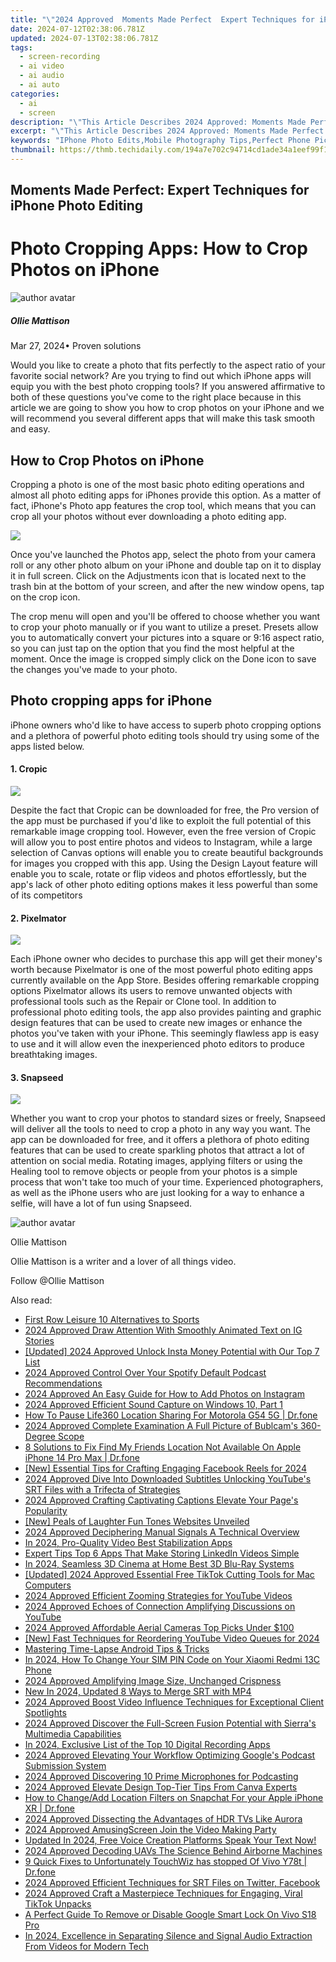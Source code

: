 ```yaml
---
title: "\"2024 Approved  Moments Made Perfect  Expert Techniques for iPhone Photo Editing\""
date: 2024-07-12T02:38:06.781Z
updated: 2024-07-13T02:38:06.781Z
tags: 
  - screen-recording
  - ai video
  - ai audio
  - ai auto
categories: 
  - ai
  - screen
description: "\"This Article Describes 2024 Approved: Moments Made Perfect: Expert Techniques for iPhone Photo Editing\""
excerpt: "\"This Article Describes 2024 Approved: Moments Made Perfect: Expert Techniques for iPhone Photo Editing\""
keywords: "IPhone Photo Edits,Mobile Photography Tips,Perfect Phone Pics,Pro Photo Editing Apps,Enhance iPhone Shots,Expert Photo Retouch,Editing Photos on iPhones"
thumbnail: https://thmb.techidaily.com/194a7e702c94714cd1ade34a1eef99f1c71a4608c10e7d8eb07bd33367c48152.jpg
---
```


## Moments Made Perfect: Expert Techniques for iPhone Photo Editing

# Photo Cropping Apps: How to Crop Photos on iPhone

![author avatar](https://images.wondershare.com/filmora/article-images/ollie-mattison.jpg)

##### Ollie Mattison

 Mar 27, 2024• Proven solutions

 Would you like to create a photo that fits perfectly to the aspect ratio of your favorite social network? Are you trying to find out which iPhone apps will equip you with the best photo cropping tools? If you answered affirmative to both of these questions you've come to the right place because in this article we are going to show you how to crop photos on your iPhone and we will recommend you several different apps that will make this task smooth and easy.

## How to Crop Photos on iPhone

 Cropping a photo is one of the most basic photo editing operations and almost all photo editing apps for iPhones provide this option. As a matter of fact, iPhone's Photo app features the crop tool, which means that you can crop all your photos without ever downloading a photo editing app.

![](https://images.wondershare.com/filmora/article-images/crop-photo-on-iphone.gif)

 Once you've launched the Photos app, select the photo from your camera roll or any other photo album on your iPhone and double tap on it to display it in full screen. Click on the Adjustments icon that is located next to the trash bin at the bottom of your screen, and after the new window opens, tap on the crop icon.

 The crop menu will open and you'll be offered to choose whether you want to crop your photo manually or if you want to utilize a preset. Presets allow you to automatically convert your pictures into a square or 9:16 aspect ratio, so you can just tap on the option that you find the most helpful at the moment. Once the image is cropped simply click on the Done icon to save the changes you've made to your photo.

## Photo cropping apps for iPhone

 iPhone owners who'd like to have access to superb photo cropping options and a plethora of powerful photo editing tools should try using some of the apps listed below.

#### 1\. Cropic

![](https://images.wondershare.com/filmora/article-images/cropic.jpg)

 Despite the fact that Cropic can be downloaded for free, the Pro version of the app must be purchased if you'd like to exploit the full potential of this remarkable image cropping tool. However, even the free version of Cropic will allow you to post entire photos and videos to Instagram, while a large selection of Canvas options will enable you to create beautiful backgrounds for images you cropped with this app. Using the Design Layout feature will enable you to scale, rotate or flip videos and photos effortlessly, but the app's lack of other photo editing options makes it less powerful than some of its competitors

#### 2\. Pixelmator

![](https://images.wondershare.com/filmora/article-images/pixelmator-app.jpg)

 Each iPhone owner who decides to purchase this app will get their money's worth because Pixelmator is one of the most powerful photo editing apps currently available on the App Store. Besides offering remarkable cropping options Pixelmator allows its users to remove unwanted objects with professional tools such as the Repair or Clone tool. In addition to professional photo editing tools, the app also provides painting and graphic design features that can be used to create new images or enhance the photos you've taken with your iPhone. This seemingly flawless app is easy to use and it will allow even the inexperienced photo editors to produce breathtaking images.

#### 3\. Snapseed

![](https://images.wondershare.com/filmora/article-images/snapseed.jpg)

 Whether you want to crop your photos to standard sizes or freely, Snapseed will deliver all the tools to need to crop a photo in any way you want. The app can be downloaded for free, and it offers a plethora of photo editing features that can be used to create sparkling photos that attract a lot of attention on social media. Rotating images, applying filters or using the Healing tool to remove objects or people from your photos is a simple process that won't take too much of your time. Experienced photographers, as well as the iPhone users who are just looking for a way to enhance a selfie, will have a lot of fun using Snapseed.

![author avatar](https://images.wondershare.com/filmora/article-images/ollie-mattison.jpg)

Ollie Mattison

Ollie Mattison is a writer and a lover of all things video.

Follow @Ollie Mattison


<ins class="adsbygoogle"
     style="display:block"
     data-ad-format="autorelaxed"
     data-ad-client="ca-pub-7571918770474297"
     data-ad-slot="1223367746"></ins>



<ins class="adsbygoogle"
     style="display:block"
     data-ad-client="ca-pub-7571918770474297"
     data-ad-slot="8358498916"
     data-ad-format="auto"
     data-full-width-responsive="true"></ins>




<span class="atpl-alsoreadstyle">Also read:</span>
<div><ul>
<li><a href="https://extra-tips.techidaily.com/first-row-leisure-10-alternatives-to-sports/"><u>First Row Leisure  10 Alternatives to Sports</u></a></li>
<li><a href="https://fox-hovers.techidaily.com/2024-approved-draw-attention-with-smoothly-animated-text-on-ig-stories/"><u>2024 Approved  Draw Attention With Smoothly Animated Text on IG Stories</u></a></li>
<li><a href="https://instagram-video-recordings.techidaily.com/updated-2024-approved-unlock-insta-money-potential-with-our-top-7-list/"><u>[Updated] 2024 Approved  Unlock Insta Money Potential with Our Top 7 List</u></a></li>
<li><a href="https://fox-hovers.techidaily.com/2024-approved-control-over-your-spotify-default-podcast-recommendations/"><u>2024 Approved  Control Over Your Spotify Default Podcast Recommendations</u></a></li>
<li><a href="https://fox-hovers.techidaily.com/2024-approved-an-easy-guide-for-how-to-add-photos-on-instagram/"><u>2024 Approved  An Easy Guide for How to Add Photos on Instagram</u></a></li>
<li><a href="https://fox-hovers.techidaily.com/2024-approved-efficient-sound-capture-on-windows-10-part-1/"><u>2024 Approved  Efficient Sound Capture on Windows 10, Part 1</u></a></li>
<li><a href="https://location-social.techidaily.com/how-to-pause-life360-location-sharing-for-motorola-g54-5g-drfone-by-drfone-virtual-android/"><u>How To Pause Life360 Location Sharing For Motorola G54 5G | Dr.fone</u></a></li>
<li><a href="https://fox-hovers.techidaily.com/2024-approved-complete-examination-a-full-picture-of-bublcams-360-degree-scope/"><u>2024 Approved  Complete Examination  A Full Picture of Bublcam's 360-Degree Scope</u></a></li>
<li><a href="https://location-fake.techidaily.com/8-solutions-to-fix-find-my-friends-location-not-available-on-apple-iphone-14-pro-max-drfone-by-drfone-virtual-ios/"><u>8 Solutions to Fix Find My Friends Location Not Available On Apple iPhone 14 Pro Max | Dr.fone</u></a></li>
<li><a href="https://facebook-videos.techidaily.com/new-essential-tips-for-crafting-engaging-facebook-reels-for-2024/"><u>[New] Essential Tips for Crafting Engaging Facebook Reels for 2024</u></a></li>
<li><a href="https://fox-hovers.techidaily.com/2024-approved-dive-into-downloaded-subtitles-unlocking-youtubes-srt-files-with-a-trifecta-of-strategies/"><u>2024 Approved  Dive Into Downloaded Subtitles  Unlocking YouTube's SRT Files with a Trifecta of Strategies</u></a></li>
<li><a href="https://facebook-videos.techidaily.com/2024-approved-crafting-captivating-captions-elevate-your-pages-popularity/"><u>2024 Approved  Crafting Captivating Captions  Elevate Your Page's Popularity</u></a></li>
<li><a href="https://fox-http.techidaily.com/new-peals-of-laughter-fun-tones-websites-unveiled/"><u>[New] Peals of Laughter  Fun Tones Websites Unveiled</u></a></li>
<li><a href="https://fox-hovers.techidaily.com/2024-approved-deciphering-manual-signals-a-technical-overview/"><u>2024 Approved  Deciphering Manual Signals  A Technical Overview</u></a></li>
<li><a href="https://ai-video-tools.techidaily.com/in-2024-pro-quality-video-best-stabilization-apps/"><u>In 2024, Pro-Quality Video Best Stabilization Apps</u></a></li>
<li><a href="https://extra-tips.techidaily.com/expert-tips-top-6-apps-that-make-storing-linkedin-videos-simple/"><u>Expert Tips  Top 6 Apps That Make Storing LinkedIn Videos Simple</u></a></li>
<li><a href="https://extra-approaches.techidaily.com/in-2024-seamless-3d-cinema-at-home-best-3d-blu-ray-systems/"><u>In 2024, Seamless 3D Cinema at Home  Best 3D Blu-Ray Systems</u></a></li>
<li><a href="https://tiktok-clips.techidaily.com/updated-2024-approved-essential-free-tiktok-cutting-tools-for-mac-computers/"><u>[Updated] 2024 Approved  Essential Free TikTok Cutting Tools for Mac Computers</u></a></li>
<li><a href="https://fox-hovers.techidaily.com/2024-approved-efficient-zooming-strategies-for-youtube-videos/"><u>2024 Approved  Efficient Zooming Strategies for YouTube Videos</u></a></li>
<li><a href="https://fox-hovers.techidaily.com/2024-approved-echoes-of-connection-amplifying-discussions-on-youtube/"><u>2024 Approved  Echoes of Connection  Amplifying Discussions on YouTube</u></a></li>
<li><a href="https://fox-hovers.techidaily.com/2024-approved-affordable-aerial-cameras-top-picks-under-100/"><u>2024 Approved  Affordable Aerial Cameras  Top Picks Under $100</u></a></li>
<li><a href="https://eaxpv-info.techidaily.com/new-fast-techniques-for-reordering-youtube-video-queues-for-2024/"><u>[New] Fast Techniques for Reordering YouTube Video Queues for 2024</u></a></li>
<li><a href="https://extra-hints.techidaily.com/mastering-time-lapse-android-tips-and-tricks/"><u>Mastering Time-Lapse  Android Tips & Tricks</u></a></li>
<li><a href="https://sim-unlock.techidaily.com/in-2024-how-to-change-your-sim-pin-code-on-your-xiaomi-redmi-13c-phone-by-drfone-android/"><u>In 2024, How To Change Your SIM PIN Code on Your Xiaomi Redmi 13C Phone</u></a></li>
<li><a href="https://fox-hovers.techidaily.com/2024-approved-amplifying-image-size-unchanged-crispness/"><u>2024 Approved  Amplifying Image Size, Unchanged Crispness</u></a></li>
<li><a href="https://ai-editing-video.techidaily.com/new-in-2024-updated-8-ways-to-merge-srt-with-mp4/"><u>New In 2024, Updated 8 Ways to Merge SRT with MP4</u></a></li>
<li><a href="https://fox-hovers.techidaily.com/2024-approved-boost-video-influence-techniques-for-exceptional-client-spotlights/"><u>2024 Approved  Boost Video Influence  Techniques for Exceptional Client Spotlights</u></a></li>
<li><a href="https://fox-hovers.techidaily.com/2024-approved-discover-the-full-screen-fusion-potential-with-sierras-multimedia-capabilities/"><u>2024 Approved  Discover the Full-Screen Fusion Potential with Sierra's Multimedia Capabilities</u></a></li>
<li><a href="https://youtube-stream.techidaily.com/in-2024-exclusive-list-of-the-top-10-digital-recording-apps/"><u>In 2024, Exclusive List of the Top 10 Digital Recording Apps</u></a></li>
<li><a href="https://fox-hovers.techidaily.com/2024-approved-elevating-your-workflow-optimizing-googles-podcast-submission-system/"><u>2024 Approved  Elevating Your Workflow  Optimizing Google's Podcast Submission System</u></a></li>
<li><a href="https://fox-hovers.techidaily.com/2024-approved-discovering-10-prime-microphones-for-podcasting/"><u>2024 Approved  Discovering 10 Prime Microphones for Podcasting</u></a></li>
<li><a href="https://fox-hovers.techidaily.com/2024-approved-elevate-design-top-tier-tips-from-canva-experts/"><u>2024 Approved  Elevate Design  Top-Tier Tips From Canva Experts</u></a></li>
<li><a href="https://location-social.techidaily.com/how-to-changeadd-location-filters-on-snapchat-for-your-apple-iphone-xr-drfone-by-drfone-virtual-ios/"><u>How to Change/Add Location Filters on Snapchat For your Apple iPhone XR | Dr.fone</u></a></li>
<li><a href="https://fox-hovers.techidaily.com/2024-approved-dissecting-the-advantages-of-hdr-tvs-like-aurora/"><u>2024 Approved  Dissecting the Advantages of HDR TVs Like Aurora</u></a></li>
<li><a href="https://fox-hovers.techidaily.com/2024-approved-amusingscreen-join-the-video-making-party/"><u>2024 Approved  AmusingScreen  Join the Video Making Party</u></a></li>
<li><a href="https://sound-optimizing.techidaily.com/updated-in-2024-free-voice-creation-platforms-speak-your-text-now/"><u>Updated In 2024, Free Voice Creation Platforms Speak Your Text Now!</u></a></li>
<li><a href="https://fox-hovers.techidaily.com/2024-approved-decoding-uavs-the-science-behind-airborne-machines/"><u>2024 Approved  Decoding UAVs  The Science Behind Airborne Machines</u></a></li>
<li><a href="https://howto.techidaily.com/9-quick-fixes-to-unfortunately-touchwiz-has-stopped-of-vivo-y78t-drfone-by-drfone-fix-android-problems-fix-android-problems/"><u>9 Quick Fixes to Unfortunately TouchWiz has stopped Of Vivo Y78t | Dr.fone</u></a></li>
<li><a href="https://fox-hovers.techidaily.com/2024-approved-efficient-techniques-for-srt-files-on-twitter-facebook/"><u>2024 Approved  Efficient Techniques for SRT Files on Twitter, Facebook</u></a></li>
<li><a href="https://fox-hovers.techidaily.com/2024-approved-craft-a-masterpiece-techniques-for-engaging-viral-tiktok-unpacks/"><u>2024 Approved  Craft a Masterpiece  Techniques for Engaging, Viral TikTok Unpacks</u></a></li>
<li><a href="https://unlock-android.techidaily.com/a-perfect-guide-to-remove-or-disable-google-smart-lock-on-vivo-s18-pro-by-drfone-android/"><u>A Perfect Guide To Remove or Disable Google Smart Lock On Vivo S18 Pro</u></a></li>
<li><a href="https://voice-adjusting.techidaily.com/in-2024-excellence-in-separating-silence-and-signal-audio-extraction-from-videos-for-modern-tech/"><u>In 2024, Excellence in Separating Silence and Signal Audio Extraction From Videos for Modern Tech</u></a></li>
</ul></div>
